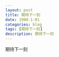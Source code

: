 ```yaml
---
layout: post
title: 期待下一刻
date: 1990-1-01
categories: blog
tags: [期待下一刻]
description: 期待下一刻
---
```

期待下一刻